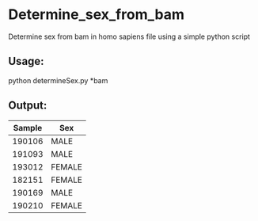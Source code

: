 # Determine_sex_from_bam
Determine sex from bam in homo sapiens file using a simple python script

## Usage:
python determineSex.py *bam 

## Output:

|	Sample	|	Sex	|
| ---  | ---  |
|	190106	|	MALE	|
|	191093	|	MALE	|
|	193012	|	FEMALE	|
|	182151	|	FEMALE	|
|	190169	|	MALE	|
|	190210	|	FEMALE	|


